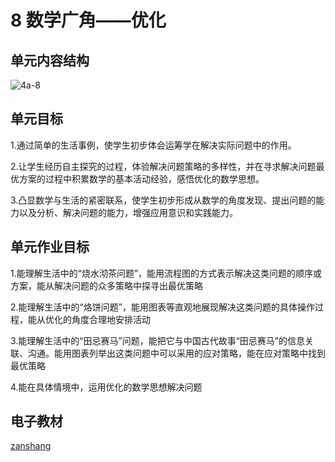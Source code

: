 # 8 数学广角——优化

## 单元内容结构

![4a-8](https://r2.edui123.com/2023/05/4a-8.png)

## 单元目标

1.通过简单的生活事例，使学生初步体会运筹学在解决实际问题中的作用。

2.让学生经历自主探究的过程，体验解决问题策略的多样性，并在寻求解决问题最优方案的过程中积累数学的基本活动经验，感悟优化的数学思想。

3.凸显数学与生活的紧密联系，使学生初步形成从数学的角度发现、提出问题的能力以及分析、解决问题的能力，增强应用意识和实践能力。

## 单元作业目标

1.能理解生活中的“烧水沏茶问题”，能用流程图的方式表示解决这类问题的顺序或方案，能从解决问题的众多策略中探寻出最优策略

2.能理解生活中的“烙饼问题”，能用图表等直观地展现解决这类问题的具体操作过程，能从优化的角度合理地安排活动

3.能理解生活中的“田忌赛马”问题，能把它与中国古代故事“田忌赛马”的信息关联、沟通。能用图表列举出这类问题中可以采用的应对策略，能在应对策略中找到最优策略

4.能在具体情境中，运用优化的数学思想解决问题

## 电子教材

<Epep grade="xxsx4a" :pep="1221001401141" :pages="104" :paged="108" ></Epep>

[zanshang](../res/zanshang.md ':include')